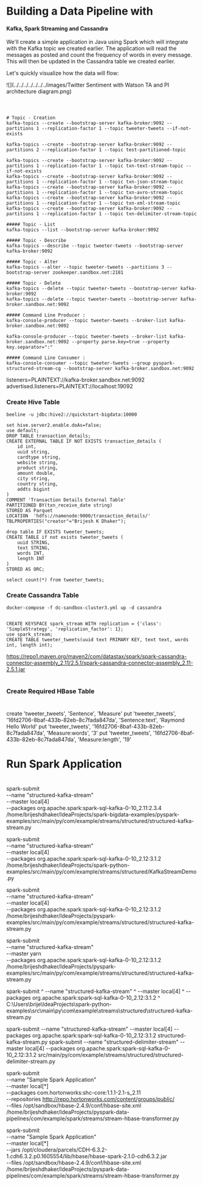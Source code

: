 # Building a Data Pipeline with
#### Kafka, Spark Streaming and Cassandra

We'll create a simple application in Java using Spark which will integrate with the Kafka topic we created earlier.
The application will read the messages as posted and count the frequency of words in every message.
This will then be updated in the Cassandra table we created earlier.

Let's quickly visualize how the data will flow:

![](../../../../../../../images/Twitter Sentiment with Watson TA and PI architecture diagram.png)

#
```shell

# Topic - Creation
kafka-topics --create --bootstrap-server kafka-broker:9092 --partitions 1 --replication-factor 1 --topic tweeter-tweets --if-not-exists

kafka-topics --create --bootstrap-server kafka-broker:9092 --partitions 2 --replication-factor 1 --topic test-partitioned-topic

kafka-topics --create --bootstrap-server kafka-broker:9092 --partitions 1 --replication-factor 1 --topic txn-text-stream-topic --if-not-exists
kafka-topics --create --bootstrap-server kafka-broker:9092 --partitions 1 --replication-factor 1 --topic txn-json-stream-topic
kafka-topics --create --bootstrap-server kafka-broker:9092 --partitions 1 --replication-factor 1 --topic txn-avro-stream-topic
kafka-topics --create --bootstrap-server kafka-broker:9092 --partitions 1 --replication-factor 1 --topic txn-xml-stream-topic
kafka-topics --create --bootstrap-server kafka-broker:9092 --partitions 1 --replication-factor 1 --topic txn-delimiter-stream-topic

##### Topic - List
kafka-topics --list --bootstrap-server kafka-broker:9092

##### Topic - Describe
kafka-topics --describe --topic tweeter-tweets --bootstrap-server kafka-broker:9092

##### Topic - Alter
kafka-topics --alter --topic tweeter-tweets --partitions 3 --bootstrap-server zookeeper.sandbox.net:2181

##### Topic - Delete
kafka-topics --delete --topic tweeter-tweets --bootstrap-server kafka-broker:9092
kafka-topics --delete --topic tweeter-tweets --bootstrap-server kafka-broker.sandbox.net:9092

##### Command Line Producer :
kafka-console-producer --topic tweeter-tweets --broker-list kafka-broker.sandbox.net:9092

kafka-console-producer --topic tweeter-tweets --broker-list kafka-broker.sandbox.net:9092 --property parse.key=true --property key.separator=":"

##### Command Line Consumer :
kafka-console-consumer --topic tweeter-tweets --group pyspark-structured-stream-cg --bootstrap-server kafka-broker.sandbox.net:9092

```

listeners=PLAINTEXT://kafka-broker.sandbox.net:9092
advertised.listeners=PLAINTEXT://localhost:19092

### Create Hive Table
```
beeline -u jdbc:hive2://quickstart-bigdata:10000 

set hive.server2.enable.doAs=false;
use default;
DROP TABLE transaction_details;
CREATE EXTERNAL TABLE IF NOT EXISTS transaction_details (
    id int,
    uuid string,
    cardtype string,
    website string,
    product string,
    amount double,
    city string,
    country string,
    addts bigint
)
COMMENT 'Transaction Details External Table'
PARTITIONED BY(txn_receive_date string)
STORED AS Parquet
LOCATION  'hdfs://namenode:9000/transaction_details/'
TBLPROPERTIES("creator"="Brijesh K Dhaker");

drop table IF EXISTS tweeter_tweets;
CREATE TABLE if not exists tweeter_tweets (
    uuid STRING,
    text STRING, 
    words INT, 
    length INT
) 
STORED AS ORC;

select count(*) from tweeter_tweets;

```
### Create Cassandra Table
```
docker-compose -f dc-sandbox-cluster3.yml up -d cassandra


CREATE KEYSPACE spark_stream WITH replication = {'class': 'SimpleStrategy', 'replication_factor': 1};
use spark_stream;
CREATE TABLE tweeter_tweets(uuid text PRIMARY KEY, text text, words int, length int);

```

https://repo1.maven.org/maven2/com/datastax/spark/spark-cassandra-connector-assembly_2.11/2.5.1/spark-cassandra-connector-assembly_2.11-2.5.1.jar

#
### Create Required HBase Table
#

create 'tweeter_tweets', 'Sentence', 'Measure'
put 'tweeter_tweets', '16fd2706-8baf-433b-82eb-8c7fada847da', 'Sentence:text', 'Raymond Hello World'
put 'tweeter_tweets', '16fd2706-8baf-433b-82eb-8c7fada847da', 'Measure:words', '3'
put 'tweeter_tweets', '16fd2706-8baf-433b-82eb-8c7fada847da', 'Measure:length', '19'

#
# Run Spark Application
#
spark-submit \
--name "structured-kafka-stream" \
--master local[4] \
--packages org.apache.spark:spark-sql-kafka-0-10_2.11:2.3.4 \
/home/brijeshdhaker/IdeaProjects/spark-bigdata-examples/pyspark-examples/src/main/py/com/example/streams/structured/structured-kafka-stream.py

spark-submit \
--name "structured-kafka-stream" \
--master local[4] \
--packages org.apache.spark:spark-sql-kafka-0-10_2.12:3.1.2 \
/home/brijeshdhaker/IdeaProjects/spark-python-examples/src/main/py/com/example/streams/structured/KafkaStreamDemo.py

spark-submit \
--name "structured-kafka-stream" \
--master local[4] \
--packages org.apache.spark:spark-sql-kafka-0-10_2.12:3.1.2 \
/home/brijeshdhaker/IdeaProjects/pyspark-examples/src/main/py/com/example/streams/structured/structured-kafka-stream.py

spark-submit \
--name "structured-kafka-stream" \
--master yarn \
--packages org.apache.spark:spark-sql-kafka-0-10_2.12:3.1.2 \
/home/brijeshdhaker/IdeaProjects/pyspark-examples/src/main/py/com/example/streams/structured/structured-kafka-stream.py


spark-submit ^
--name "structured-kafka-stream" ^
--master local[4] ^
--packages org.apache.spark:spark-sql-kafka-0-10_2.12:3.1.2 ^
C:\Users\brije\IdeaProjects\spark-python-examples\src\main\py\com\example\streams\structured\structured-kafka-stream.py


spark-submit --name "structured-kafka-stream" --master local[4] --packages org.apache.spark:spark-sql-kafka-0-10_2.12:3.1.2 structured-kafka-stream.py
spark-submit --name "structured-delimiter-stream" --master local[4] --packages org.apache.spark:spark-sql-kafka-0-10_2.12:3.1.2 src/main/py/com/example/streams/structured/structured-delimiter-stream.py


spark-submit \
--name "Sample Spark Application" \
--master local[*] \
--packages com.hortonworks:shc-core:1.1.1-2.1-s_2.11 \
--repositories http://repo.hortonworks.com/content/groups/public/ \
--files /opt/sandbox/hbase-2.4.9/conf/hbase-site.xml \
/home/brijeshdhaker/IdeaProjects/pyspark-data-pipelines/com/example/spark/streams/stream-hbase-transformer.py


spark-submit \
--name "Sample Spark Application" \
--master local[*] \
--jars /opt/cloudera/parcels/CDH-6.3.2-1.cdh6.3.2.p0.1605554/lib/hbase/hbase-spark-2.1.0-cdh6.3.2.jar \
--files /opt/sandbox/hbase-2.4.9/conf/hbase-site.xml \
/home/brijeshdhaker/IdeaProjects/pyspark-data-pipelines/com/example/spark/streams/stream-hbase-transformer.py
